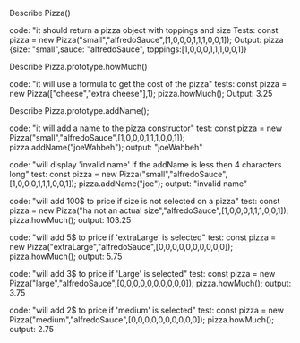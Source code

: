 Describe Pizza()
<!-- 
4 size
4 sauce
10 toppings -->

code: "it should return a pizza object with toppings and size
Tests: const pizza = new Pizza("small","alfredoSauce",[1,0,0,0,1,1,1,0,0,1]);
Output: pizza {size: "small",sauce: "alfredoSauce", toppings:[1,0,0,0,1,1,1,0,0,1]}


Describe Pizza.prototype.howMuch()

code: "it will use a formula to get the cost of the pizza"
tests:  const pizza = new Pizza(["cheese","extra cheese"],1);
        pizza.howMuch();
Output: 3.25

Describe Pizza.prototype.addName();

code: "it will add a name to the pizza constructor"
test:   const pizza = new Pizza("small","alfredoSauce",[1,0,0,0,1,1,1,0,0,1]);
        pizza.addName("joeWahbeh");
output: "joeWahbeh"

code: "will display 'invalid name' if the addName is less then 4 characters long"
test:   const pizza = new Pizza("small","alfredoSauce",[1,0,0,0,1,1,1,0,0,1]);
        pizza.addName("joe");
output: "invalid name"

code: "will add 100$ to price if size is not selected on a pizza"
test:   const pizza = new Pizza("ha not an actual size","alfredoSauce",[1,0,0,0,1,1,1,0,0,1]);
        pizza.howMuch();
output: 103.25

code:   "will add 5$ to price if 'extraLarge' is selected"
test:   const pizza = new Pizza("extraLarge","alfredoSauce",[0,0,0,0,0,0,0,0,0,0]);
        pizza.howMuch();
output: 5.75

code:   "will add 3$ to price if 'Large' is selected"
test:   const pizza = new Pizza("large","alfredoSauce",[0,0,0,0,0,0,0,0,0,0]);
        pizza.howMuch();
output: 3.75

code:   "will add 2$ to price if 'medium' is selected"
test:   const pizza = new Pizza("medium","alfredoSauce",[0,0,0,0,0,0,0,0,0,0]);
        pizza.howMuch();
output: 2.75